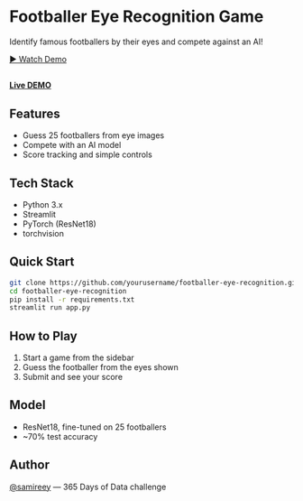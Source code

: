 # Footballer Eye Recognition Game

Identify famous footballers by their eyes and compete against an AI!


[▶ Watch Demo ](https://github.com/paudelsamir/guess-footballer-with-eyes/blob/main/record_project1.webm)


## 
[**Live DEMO**](https://guess-footballer-with-eyes.streamlit.app/)


## Features

- Guess 25 footballers from eye images
- Compete with an AI model
- Score tracking and simple controls

## Tech Stack

- Python 3.x
- Streamlit
- PyTorch (ResNet18)
- torchvision

## Quick Start

```bash
git clone https://github.com/yourusername/footballer-eye-recognition.git
cd footballer-eye-recognition
pip install -r requirements.txt
streamlit run app.py
```

## How to Play

1. Start a game from the sidebar
2. Guess the footballer from the eyes shown
3. Submit and see your score

## Model

- ResNet18, fine-tuned on 25 footballers
- ~70% test accuracy

## Author

[@samireey](https://github.com/samireey) — 365 Days of Data challenge
